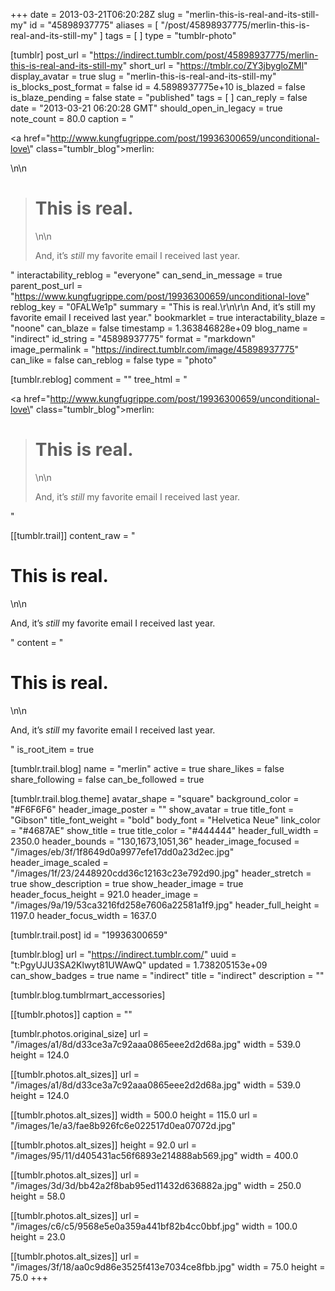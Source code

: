 +++
date = 2013-03-21T06:20:28Z
slug = "merlin-this-is-real-and-its-still-my"
id = "45898937775"
aliases = [ "/post/45898937775/merlin-this-is-real-and-its-still-my" ]
tags = [ ]
type = "tumblr-photo"

[tumblr]
post_url = "https://indirect.tumblr.com/post/45898937775/merlin-this-is-real-and-its-still-my"
short_url = "https://tmblr.co/ZY3jbygloZMl"
display_avatar = true
slug = "merlin-this-is-real-and-its-still-my"
is_blocks_post_format = false
id = 4.5898937775e+10
is_blazed = false
is_blaze_pending = false
state = "published"
tags = [ ]
can_reply = false
date = "2013-03-21 06:20:28 GMT"
should_open_in_legacy = true
note_count = 80.0
caption = "<p><a href=\"http://www.kungfugrippe.com/post/19936300659/unconditional-love\" class=\"tumblr_blog\">merlin</a>:</p>\n\n<blockquote><h1>This is real.</h1>\n\n<p>And, it’s <em>still</em> my favorite email I received last year.</p></blockquote>"
interactability_reblog = "everyone"
can_send_in_message = true
parent_post_url = "https://www.kungfugrippe.com/post/19936300659/unconditional-love"
reblog_key = "0FALWe1p"
summary = "This is real.\r\n\r\n And, it’s still my favorite email I received last year."
bookmarklet = true
interactability_blaze = "noone"
can_blaze = false
timestamp = 1.363846828e+09
blog_name = "indirect"
id_string = "45898937775"
format = "markdown"
image_permalink = "https://indirect.tumblr.com/image/45898937775"
can_like = false
can_reblog = false
type = "photo"

[tumblr.reblog]
comment = ""
tree_html = "<p><a href=\"http://www.kungfugrippe.com/post/19936300659/unconditional-love\" class=\"tumblr_blog\">merlin</a>:</p><blockquote><h1>This is real.</h1>\n\n<p>And, it’s <em>still</em> my favorite email I received last year.</p></blockquote>"

[[tumblr.trail]]
content_raw = "<p><h1>This is real.</h1>\n\n<p>And, it’s <em>still</em> my favorite email I received last year.</p></p>"
content = "<p><h1>This is real.</h1>\n\n<p>And, it&rsquo;s <em>still</em> my favorite email I received last year.</p></p>"
is_root_item = true

[tumblr.trail.blog]
name = "merlin"
active = true
share_likes = false
share_following = false
can_be_followed = true

[tumblr.trail.blog.theme]
avatar_shape = "square"
background_color = "#F6F6F6"
header_image_poster = ""
show_avatar = true
title_font = "Gibson"
title_font_weight = "bold"
body_font = "Helvetica Neue"
link_color = "#4687AE"
show_title = true
title_color = "#444444"
header_full_width = 2350.0
header_bounds = "130,1673,1051,36"
header_image_focused = "/images/eb/3f/1f8649d0a9977efe17dd0a23d2ec.jpg"
header_image_scaled = "/images/1f/23/2448920cdd36c12163c23e792d90.jpg"
header_stretch = true
show_description = true
show_header_image = true
header_focus_height = 921.0
header_image = "/images/9a/19/53ca3216fd258e7606a22581a1f9.jpg"
header_full_height = 1197.0
header_focus_width = 1637.0

[tumblr.trail.post]
id = "19936300659"

[tumblr.blog]
url = "https://indirect.tumblr.com/"
uuid = "t:PgyUJU3SA2Klwyt81UWAwQ"
updated = 1.738205153e+09
can_show_badges = true
name = "indirect"
title = "indirect"
description = ""

[tumblr.blog.tumblrmart_accessories]

[[tumblr.photos]]
caption = ""

[tumblr.photos.original_size]
url = "/images/a1/8d/d33ce3a7c92aaa0865eee2d2d68a.jpg"
width = 539.0
height = 124.0

[[tumblr.photos.alt_sizes]]
url = "/images/a1/8d/d33ce3a7c92aaa0865eee2d2d68a.jpg"
width = 539.0
height = 124.0

[[tumblr.photos.alt_sizes]]
width = 500.0
height = 115.0
url = "/images/1e/a3/fae8b926fc6e022517d0ea07072d.jpg"

[[tumblr.photos.alt_sizes]]
height = 92.0
url = "/images/95/11/d405431ac56f6893e214888ab569.jpg"
width = 400.0

[[tumblr.photos.alt_sizes]]
url = "/images/3d/3d/bb42a2f8bab95ed11432d636882a.jpg"
width = 250.0
height = 58.0

[[tumblr.photos.alt_sizes]]
url = "/images/c6/c5/9568e5e0a359a441bf82b4cc0bbf.jpg"
width = 100.0
height = 23.0

[[tumblr.photos.alt_sizes]]
url = "/images/3f/18/aa0c9d86e3525f413e7034ce8fbb.jpg"
width = 75.0
height = 75.0
+++
